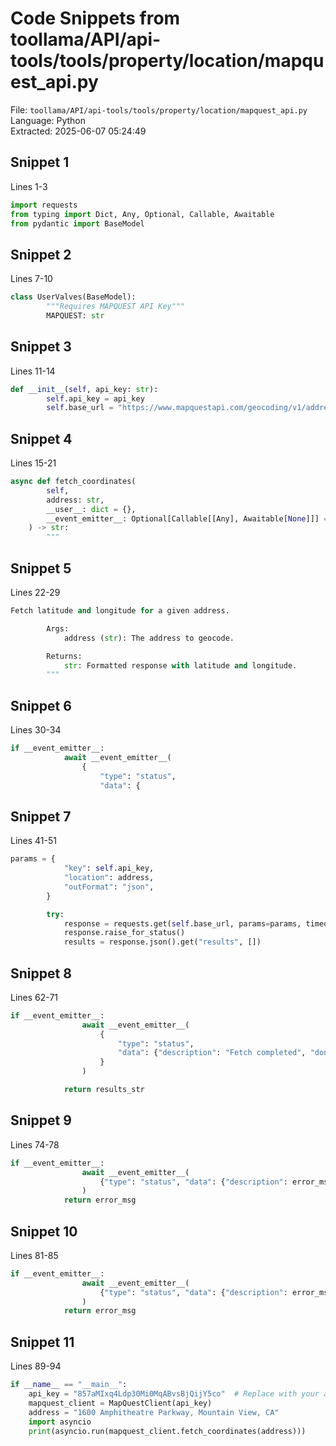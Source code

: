 # Code Snippets from toollama/API/api-tools/tools/property/location/mapquest_api.py

File: `toollama/API/api-tools/tools/property/location/mapquest_api.py`  
Language: Python  
Extracted: 2025-06-07 05:24:49  

## Snippet 1
Lines 1-3

```Python
import requests
from typing import Dict, Any, Optional, Callable, Awaitable
from pydantic import BaseModel
```

## Snippet 2
Lines 7-10

```Python
class UserValves(BaseModel):
        """Requires MAPQUEST API Key"""
        MAPQUEST: str
```

## Snippet 3
Lines 11-14

```Python
def __init__(self, api_key: str):
        self.api_key = api_key
        self.base_url = "https://www.mapquestapi.com/geocoding/v1/address"
```

## Snippet 4
Lines 15-21

```Python
async def fetch_coordinates(
        self,
        address: str,
        __user__: dict = {},
        __event_emitter__: Optional[Callable[[Any], Awaitable[None]]] = None,
    ) -> str:
        """
```

## Snippet 5
Lines 22-29

```Python
Fetch latitude and longitude for a given address.

        Args:
            address (str): The address to geocode.

        Returns:
            str: Formatted response with latitude and longitude.
        """
```

## Snippet 6
Lines 30-34

```Python
if __event_emitter__:
            await __event_emitter__(
                {
                    "type": "status",
                    "data": {
```

## Snippet 7
Lines 41-51

```Python
params = {
            "key": self.api_key,
            "location": address,
            "outFormat": "json",
        }

        try:
            response = requests.get(self.base_url, params=params, timeout=15)
            response.raise_for_status()
            results = response.json().get("results", [])
```

## Snippet 8
Lines 62-71

```Python
if __event_emitter__:
                await __event_emitter__(
                    {
                        "type": "status",
                        "data": {"description": "Fetch completed", "done": True},
                    }
                )

            return results_str
```

## Snippet 9
Lines 74-78

```Python
if __event_emitter__:
                await __event_emitter__(
                    {"type": "status", "data": {"description": error_msg, "done": True}}
                )
            return error_msg
```

## Snippet 10
Lines 81-85

```Python
if __event_emitter__:
                await __event_emitter__(
                    {"type": "status", "data": {"description": error_msg, "done": True}}
                )
            return error_msg
```

## Snippet 11
Lines 89-94

```Python
if __name__ == "__main__":
    api_key = "857aMIxq4Ldp30Mi0MqABvsBjQijY5co"  # Replace with your actual MapQuest key
    mapquest_client = MapQuestClient(api_key)
    address = "1600 Amphitheatre Parkway, Mountain View, CA"
    import asyncio
    print(asyncio.run(mapquest_client.fetch_coordinates(address)))
```

